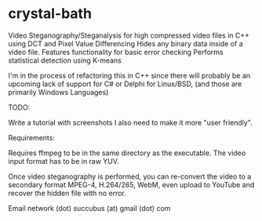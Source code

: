 # crystal-bath
Video Steganography/Steganalysis for high compressed video files in C++ using DCT and Pixel Value Differencing
Hides any binary data inside of a video file.
Features functionality for basic error checking
Performs statistical detection using K-means

I'm in the process of refactoring this in C++ since there will probably be an upcoming lack of support for C# or Delphi for Linux/BSD, 
(and those are primarily Windows Languages)

TODO:

Write a tutorial with screenshots
I also need to make it more "user friendly".

Requirements:

Requires ffmpeg to be in the same directory as the executable.
The video input format has to be in raw YUV.

Once video steganography is performed, you can re-convert the video to a secondary format MPEG-4, H.264/265, WebM, even upload to YouTube and recover the hidden file with no error.

Email network (dot) succubus (at) gmail (dot) com
